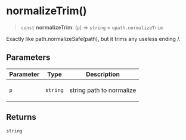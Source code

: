 # normalizeTrim()

> `const` **normalizeTrim**: (`p`) => `string` = `upath.normalizeTrim`

Exactly like path.normalizeSafe(path), but it trims any useless ending /.

## Parameters

<table>
<thead>
<tr>
<th>Parameter</th>
<th>Type</th>
<th>Description</th>
</tr>
</thead>
<tbody>
<tr>
<td>

`p`

</td>
<td>

`string`

</td>
<td>

string path to normalize

</td>
</tr>
</tbody>
</table>

## Returns

`string`
